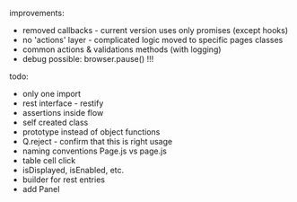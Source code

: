 improvements:
- removed callbacks - current version uses only promises (except hooks)
- no 'actions' layer - complicated logic moved to specific pages classes
- common actions & validations methods (with logging)
- debug possible: browser.pause() !!!

todo:
- only one import
- rest interface - restify
- assertions inside flow
- self created class
- prototype instead of object functions
- Q.reject - confirm that this is right usage
- naming conventions Page.js vs page.js
- table cell click
- isDisplayed, isEnabled, etc.
- builder for rest entries
- add Panel